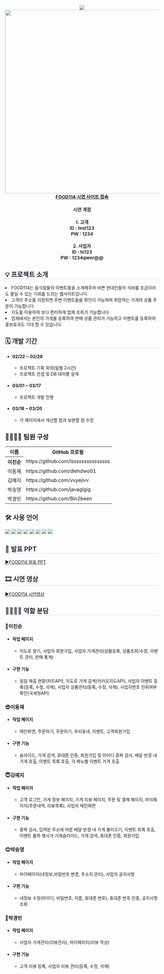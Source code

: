 <div align="center">
    <img src="https://capsule-render.vercel.app/api?type=waving&color=ff8002&height=180&text=FOOD114&animation=&fontColor=ffffff&fontSize=50" />
    </div>
    
<div align="center">
    <img src="https://github.com/dlehdwo01/TeamProject1-FOOD114/assets/153072974/b841dedd-0e14-4cf8-9cd1-1459a6ebdb2e" style="width:600px;">
    </div> 
<div style="font-weight: 700; font-size: 15px; text-align: center; color: #282d33;" align="center">  
    <a href='http://3.38.73.131:8080/food114.do'> FOOD114 시연 사이트 접속</a>
    <div><h4>시연 계정 </h4></div>
    <div>1. 고객</div>
    <div>ID : test123</div>
    <div>PW : 1234</div><br>
    <div>2. 사업자</div>
    <div>ID : hi123</div>
    <div>PW : 1234qwer@@</div>
    </div> 
<div style= "text-align:left;">
    <h2 style="border-bottom: 1px solid #d8dee4; color: #282d33;">💡 프로젝트 소개 </h2>
    <li>FOOD114는 음식점들의 이벤트들을 소개해주어 바쁜 현대인들의 식비를 조금이라도 줄일 수 있는 기회를 드리는 웹사이트입니다.</li>
    <li>고객이 주소를 지정하면 주변 이벤트들을 확인이 가능하며 희망하는 가게의 상품 주문이 가능합니다</li>
    <li>지도를 이용하여 보다 편리하게 업체 조회가 가능합니다</li>
    <li>업체에서는 본인의 가게를 등록하여 판매 상품 관리가 가능하고 이벤트를 등록하여 홍보효과도 기대 할 수 있습니다.</li>
    </div>
    <div style= "text-align:left;">
    <h2 style="border-bottom: 1px solid #d8dee4; color: #282d33;"> 🗓 개발 기간 </h2>  
        <ul>
            <li> <h4>02/22 ~ 02/28</h4>
                <ul>
                    <li>프로젝트 기획 회의(일별 2시간)</li>
                    <li>프로젝트 컨셉 및 DB 테이블 설계</li>
                </ul>
            </li>
            <li> <h4>03/01 ~ 03/17</h4>
                <ul>
                    <li>프로젝트 개발 진행</li>                    
                </ul>
            </li>
            <li> <h4>03/18 ~ 03/20</h4>
                <ul>
                    <li>각 페이지에서 개선할 점과 보완할 점 수정</li>                          
                </ul>
            </li>
        </ul>
    </div>    
<div style= "text-align:left;"> 
    <div style="font-weight: 700; font-size: 15px; text-align: left; color: #282d33;">  </div> 
    </div>
    <div style= "text-align:left;">
    <h2 tabindex="-1" class="heading-element" dir="auto" >👨‍👩‍👦‍👦 팀원 구성</h2>
        <table >
            <tr>
                <th>이름</th>                    
                <th>GitHub 프로필</th>
            </tr>
            <tr>
                <th>이진순</th>
                <td>https://github.com/lsssssssssssssss</td>
            </tr>
            <tr>
                <td>이동재</td>
                <td>https://github.com/dlehdwo01</td>
            </tr>
            <tr>
                <td>김예지</td>
                <td>https://github.com/vvyejivv</td>
            </tr>
            <tr>
                <td>박승영</td>
                <td>https://github.com/javagigig</td>
            </tr>
            <tr>
                <td>박경빈</td>
                <td>https://github.com/Bin2been</td>
            </tr>
            </table>
        </div>


<div style= "text-align:left;">
    <h2 style="color: #282d33;"> 🛠️ 사용 언어 </h2>
    <div style="margin: 0 auto; text-align: left;" align= "left"> <img src="https://img.shields.io/badge/Spring Boot-6DB33F?style=for-the-badge&logo=Spring Boot&logoColor=white">
          <img src="https://img.shields.io/badge/Vue.js-4FC08D?style=for-the-badge&logo=Vue.js&logoColor=white">
          <img src="https://img.shields.io/badge/MySQL-4479A1?style=for-the-badge&logo=MySQL&logoColor=white">
          <img src="https://img.shields.io/badge/Java-007396?style=for-the-badge&logo=Java&logoColor=white">
          <img src="https://img.shields.io/badge/jQuery-0769AD?style=for-the-badge&logo=jQuery&logoColor=white">
          <img src="https://img.shields.io/badge/CSS3-1572B6?style=for-the-badge&logo=CSS3&logoColor=white">
          <img src="https://img.shields.io/badge/HTML5-E34F26?style=for-the-badge&logo=HTML5&logoColor=white">
          <img src="https://img.shields.io/badge/Javascript-F7DF1E?style=for-the-badge&logo=Javascript&logoColor=white">
          </div>
    </div>
    <div style= "text-align:left;">
    <h2 style="border-bottom: 1px solid #d8dee4; color: #282d33;"> 📕 발표 PPT </h2>  
        <a href="https://docs.google.com/presentation/d/1F4bodDgNgG5s8ovWm_vM8CS3e3GtrGpu/edit?usp=sharing&ouid=117668902424628902239&rtpof=true&sd=true" target="_blank">▶FOOD114 발표 PPT</a>
       </div>          
    <div style= "text-align:left;">
    <h2 style="border-bottom: 1px solid #d8dee4; color: #282d33;"> 🎞 시연 영상 </h2>    
        <a href="https://www.youtube.com/watch?v=WK8oGLTJD_Y">▶FOOD114 시연영상</a>
    </div>
    <div style= "text-align:left;">
    <h2 style="border-bottom: 1px solid #d8dee4; color: #282d33; ">  👨‍👩‍👦‍👦 역할 분담 </h2>
        <h3>🐯이진순</h3>
        <ul>
<!--             <li><h4>역할</h4>
                <ul>                    
                    <li>전반적인 API 기능 구현, DB 설계</li>
                </ul>
            </li>   -->
            <li><h4>작업 페이지</h4>
                <ul>                    
                    <li>지도로 찾기, 사업자 회원가입, 사업자 가게관리(상품등록, 상품조회/수정, 이벤트 관리, 판매 통계)</li>
                </ul>
            </li>            
            <li><h4>구현 기능</h4>
                <ul>                    
                    <li> 일일 매출 현황(차트API), 지도로 가게 검색(카카오지도API), 사업자 이벤트 등록(등록, 수정, 삭제), 사업자 상품관리(등록, 수정, 삭제), 사업자번호 진위여부 확인(국세청API)  </li>
                </ul>
            </li>
        </ul>
        <h3>😎이동재</h3>            
        <ul>
<!--             <li> <h4>역할</h4>
                <ul>                    
                    <li>팀원 업무 분배, 팀원 코드 공동 수정, DB 설계</li>
                </ul>
            </li>   -->
            <li><h4>작업 페이지</h4>
                <ul>                    
                    <li>메인화면, 주문하기, 주문하기, 우리동네, 이벤트, 고객회원가입</li>
                </ul>
            </li>            
            <li><h4>구현 기능</h4>
                <ul>                    
                    <li>슬라이드, 가게 검색, 휴대폰 인증, 회원가입 및 아이디 중복 검사, 배달 반경 내 가게 호출, 이벤트 목록 호출, 각 메뉴별 이벤트 가격 호출 </li>
                </ul>
            </li>
        </ul>
        <h3>😇김예지</h3>
        <ul>            
<!--             <li><h4>역할</h4>
                <ul>                    
                    <li>전반적인 CSS 디자인 구축</li>
                </ul>
            </li>   -->
            <li><h4>작업 페이지</h4>
                <ul>                    
                    <li>고객 로그인, 가게 정보 페이지, 가게 리뷰 페이지, 주문 및 결제 페이지, 마이페이지(주문내역, 리뷰목록), 사업자 메인화면</li>
                </ul>
            </li>            
            <li><h4>구현 기능</h4>
                <ul>                    
                    <li> 중복 검사, 입력된 주소에 따른 배달 반경 내 가게 불러오기, 이벤트 목록 호출, 이벤트 품목 행사가 기재슬라이드, 가게 검색, 휴대폰 인증, 회원가입 </li>
                </ul>
            </li>
        </ul>
       <h3>😊박승영</h3>
        <ul>            
<!--             <li><h4>역할</h4>
                <ul>                    
                    <li>프로젝트 아이디어 기획</li>
                </ul>
            </li>   -->
            <li><h4>작업 페이지</h4>
                <ul>                    
                    <li>마이페이지(내정보,비밀번호 변경, 주소지 관리), 사업자 공지사항</li>
                </ul>
            </li>            
            <li><h4>구현 기능</h4>
                <ul>                    
                    <li>내정보 수정(아이디, 비밀번호, 이름, 휴대폰 번호), 휴대폰 번호 인증, 공지사항 조회</li>
                </ul>
            </li>
        </ul>
        <h3>🐴박경빈</h3>
        <ul>
<!--             <li><h4>역할</h4>
                <ul>                    
                    <li>DB 샘플 데이터 삽입으로 웹사이트 생동감 부여</li>
                </ul>
            </li>   -->
            <li><h4>작업 페이지</h4>
                <ul>                    
                    <li>사업자 가게관리(리뷰관리), 마이페이지(리뷰 작성) </li>
                </ul>
            </li>            
            <li><h4>구현 기능</h4>
                <ul>                    
                    <li>고객 리뷰 등록, 사업자 리뷰 관리(등록, 수정, 삭제)</li>
                </ul>
            </li>
        </ul>
    </div>
<!--     <div style= "text-align:left;">
    <h2 style="border-bottom: 1px solid #d8dee4; color: #282d33;">  📑 페이지별 기능 </h2>      
    </div>
    <div style= "text-align:left;">   
    <div style= "text-align:left;">
    <h2 style="border-bottom: 1px solid #d8dee4; color: #282d33;"> 🎇 프로젝트 후기 </h2>       
    </div> -->
    
   
 
    
